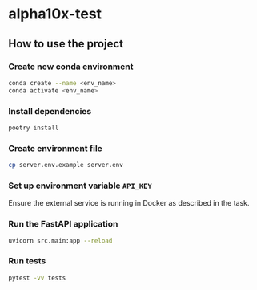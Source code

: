 # alpha10x-test

## How to use the project

### Create new conda environment
```bash
conda create --name <env_name>
conda activate <env_name>
```

### Install dependencies
```bash
poetry install
```

### Create environment file
```bash
cp server.env.example server.env
```

### Set up environment variable `API_KEY`
Ensure the external service is running in Docker as described in the task.

### Run the FastAPI application
```bash
uvicorn src.main:app --reload
```
### Run tests
```bash
pytest -vv tests
```